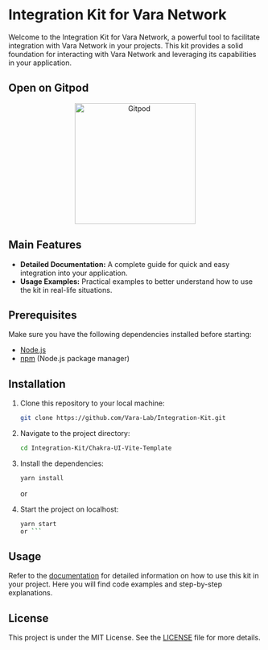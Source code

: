 # Integration Kit for Vara Network

Welcome to the Integration Kit for Vara Network, a powerful tool to facilitate integration with Vara Network in your projects. This kit provides a solid foundation for interacting with Vara Network and leveraging its capabilities in your application.

## Open on Gitpod

<p align="center">
  <a href="https://gitpod.io/#https://github.com/Vara-Lab/Integration-Kit.git" target="_blank">
    <img src="https://gitpod.io/button/open-in-gitpod.svg" width="240" alt="Gitpod">
  </a>
</p>

## Main Features

- **Detailed Documentation:** A complete guide for quick and easy integration into your application.
- **Usage Examples:** Practical examples to better understand how to use the kit in real-life situations.

## Prerequisites

Make sure you have the following dependencies installed before starting:
- [Node.js](https://nodejs.org/)
- [npm](https://www.npmjs.com/) (Node.js package manager)

## Installation

1. Clone this repository to your local machine:

    ```bash
    git clone https://github.com/Vara-Lab/Integration-Kit.git
    ```

2. Navigate to the project directory:

    ```bash
    cd Integration-Kit/Chakra-UI-Vite-Template
    ```

3. Install the dependencies:

    ```bash
    yarn install
    ```
    or
4. Start the project on localhost:

    ```bash
    yarn start
   or ```

## Usage

Refer to the [documentation](./docs) for detailed information on how to use this kit in your project. Here you will find code examples and step-by-step explanations.

## License

This project is under the MIT License. See the [LICENSE](./LICENSE) file for more details.
